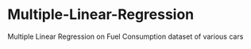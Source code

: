 # Multiple-Linear-Regression
Multiple Linear Regression on Fuel Consumption dataset of various cars
